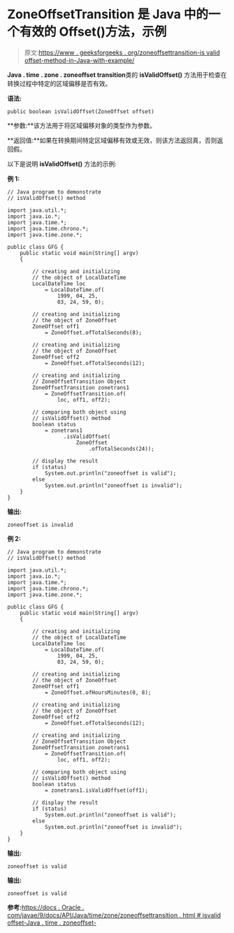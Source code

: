 # ZoneOffsetTransition 是 Java 中的一个有效的 Offset()方法，示例

> 原文:[https://www . geeksforgeeks . org/zoneoffsettransition-is valid offset-method-in-Java-with-example/](https://www.geeksforgeeks.org/zoneoffsettransition-isvalidoffset-method-in-java-with-example/)

**Java . time . zone . zoneoffset transition**类的 **isValidOffset()** 方法用于检查在转换过程中特定的区域偏移是否有效。

**语法:**

```
public boolean isValidOffset(ZoneOffset offset)
```

**参数:**该方法用于将区域偏移对象的类型作为参数。

**返回值:**如果在转换期间特定区域偏移有效或无效，则该方法返回真，否则返回假。

以下是说明 **isValidOffset()** 方法的示例:

**例 1:**

```
// Java program to demonstrate
// isValidOffset() method

import java.util.*;
import java.io.*;
import java.time.*;
import java.time.chrono.*;
import java.time.zone.*;

public class GFG {
    public static void main(String[] argv)
    {

        // creating and initializing
        // the object of LocalDateTime
        LocalDateTime loc
            = LocalDateTime.of(
                1999, 04, 25,
                03, 24, 59, 0);

        // creating and initializing
        // the object of ZoneOffset
        ZoneOffset off1
            = ZoneOffset.ofTotalSeconds(8);

        // creating and initializing
        // the object of ZoneOffset
        ZoneOffset off2
            = ZoneOffset.ofTotalSeconds(12);

        // creating and initializing
        // ZoneOffsetTransition Object
        ZoneOffsetTransition zonetrans1
            = ZoneOffsetTransition.of(
                loc, off1, off2);

        // comparing both object using
        // isValidOffset() method
        boolean status
            = zonetrans1
                  .isValidOffset(
                      ZoneOffset
                          .ofTotalSeconds(24));

        // display the result
        if (status)
            System.out.println("zoneoffset is valid");
        else
            System.out.println("zoneoffset is invalid");
    }
}
```

**输出:**

```
zoneoffset is invalid

```

**例 2:**

```
// Java program to demonstrate
// isValidOffset() method

import java.util.*;
import java.io.*;
import java.time.*;
import java.time.chrono.*;
import java.time.zone.*;

public class GFG {
    public static void main(String[] argv)
    {

        // creating and initializing
        // the object of LocalDateTime
        LocalDateTime loc
            = LocalDateTime.of(
                1999, 04, 25,
                03, 24, 59, 0);

        // creating and initializing
        // the object of ZoneOffset
        ZoneOffset off1
            = ZoneOffset.ofHoursMinutes(0, 8);

        // creating and initializing
        // the object of ZoneOffset
        ZoneOffset off2
            = ZoneOffset.ofTotalSeconds(12);

        // creating and initializing
        // ZoneOffsetTransition Object
        ZoneOffsetTransition zonetrans1
            = ZoneOffsetTransition.of(
                loc, off1, off2);

        // comparing both object using
        // isValidOffset() method
        boolean status
            = zonetrans1.isValidOffset(off1);

        // display the result
        if (status)
            System.out.println("zoneoffset is valid");
        else
            System.out.println("zoneoffset is invalid");
    }
}
```

**输出:**

```
zoneoffset is valid

```

**输出:**

```
zoneoffset is valid

```

**参考:**[https://docs . Oracle . com/javae/9/docs/API/Java/time/zone/zoneoffsettransition . html # isvalid offset-Java . time . zoneoffset-](https://docs.oracle.com/javase/9/docs/api/java/time/zone/ZoneOffsetTransition.html#isValidOffset-java.time.ZoneOffset-)